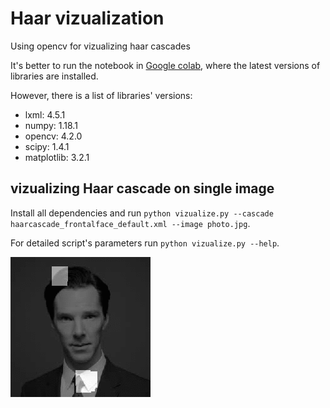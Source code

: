 # Haar vizualization

Using opencv for vizualizing haar cascades

It's better to run the notebook in [Google colab](https://colab.research.google.com/), where the latest versions of libraries are installed.

However, there is a list of libraries' versions:
* lxml: 4.5.1
* numpy: 1.18.1
* opencv: 4.2.0
* scipy: 1.4.1
* matplotlib: 3.2.1

## vizualizing Haar cascade on single image

Install all dependencies and run `python vizualize.py --cascade haarcascade_frontalface_default.xml --image photo.jpg`.

For detailed script's parameters run `python vizualize.py --help`.

![Bamblebee Killingtouch](output.gif)
